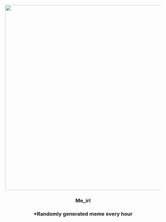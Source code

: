 <p align="center">
        <img src="https://i.redd.it/cty7kyq4q9l81.jpg" width="600" height="600">
        </p>
        <h3 align="center">Me_irl</h3>
        <h3 align="center">*Randomly generated meme every hour</h3>
    